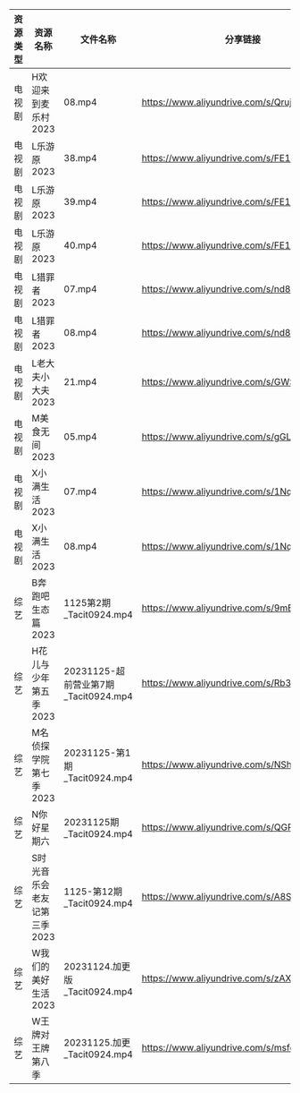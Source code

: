 | 资源类型 | 资源名称             | 文件名称                           | 分享链接                                      | 更新时间                |
| ---- | ---------------- | ------------------------------ | ----------------------------------------- | ------------------- |
| 电视剧  | H欢迎来到麦乐村2023     | 08.mp4                         | https://www.aliyundrive.com/s/QrujKMCon12 | 2023-11-26 00:05:18 |
| 电视剧  | L乐游原2023         | 38.mp4                         | https://www.aliyundrive.com/s/FE1ruJGrYMb | 2023-11-26 00:05:25 |
| 电视剧  | L乐游原2023         | 39.mp4                         | https://www.aliyundrive.com/s/FE1ruJGrYMb | 2023-11-26 00:05:25 |
| 电视剧  | L乐游原2023         | 40.mp4                         | https://www.aliyundrive.com/s/FE1ruJGrYMb | 2023-11-26 00:05:24 |
| 电视剧  | L猎罪者2023         | 07.mp4                         | https://www.aliyundrive.com/s/nd8BGJCAdzC | 2023-11-26 00:05:28 |
| 电视剧  | L猎罪者2023         | 08.mp4                         | https://www.aliyundrive.com/s/nd8BGJCAdzC | 2023-11-26 00:05:28 |
| 电视剧  | L老大夫小大夫2023      | 21.mp4                         | https://www.aliyundrive.com/s/GWSE766C2nF | 2023-11-26 00:05:32 |
| 电视剧  | M美食无间2023        | 05.mp4                         | https://www.aliyundrive.com/s/gGLnmrzF2iW | 2023-11-26 00:05:41 |
| 电视剧  | X小满生活2023        | 07.mp4                         | https://www.aliyundrive.com/s/1NqSyazx3ao | 2023-11-26 00:05:50 |
| 电视剧  | X小满生活2023        | 08.mp4                         | https://www.aliyundrive.com/s/1NqSyazx3ao | 2023-11-26 00:05:50 |
| 综艺   | B奔跑吧生态篇2023      | 1125第2期_Tacit0924.mp4          | https://www.aliyundrive.com/s/9mE7QU1mwc4 | 2023-11-26 00:06:00 |
| 综艺   | H花儿与少年第五季2023    | 20231125-超前营业第7期_Tacit0924.mp4 | https://www.aliyundrive.com/s/Rb3k2hgSjHJ | 2023-11-26 00:06:18 |
| 综艺   | M名侦探学院第七季2023    | 20231125-第1期_Tacit0924.mp4     | https://www.aliyundrive.com/s/NShJjwiMfYg | 2023-11-26 00:06:26 |
| 综艺   | N你好星期六           | 20231125期_Tacit0924.mp4        | https://www.aliyundrive.com/s/QGPr3eRo3pE | 2023-11-26 00:06:31 |
| 综艺   | S时光音乐会老友记第三季2023 | 1125-第12期_Tacit0924.mp4        | https://www.aliyundrive.com/s/A8SsNUgtosB | 2023-11-26 00:06:40 |
| 综艺   | W我们的美好生活2023     | 20231124.加更版 _Tacit0924.mp4    | https://www.aliyundrive.com/s/zAXrGigJxgY | 2023-11-26 00:06:50 |
| 综艺   | W王牌对王牌第八季        | 20231125.加更_Tacit0924.mp4      | https://www.aliyundrive.com/s/msfoWynj5eP | 2023-11-26 00:06:53 |
